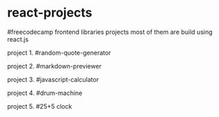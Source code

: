 # react-projects
#freecodecamp frontend libraries projects
most of them are build using react.js

project 1.
#random-quote-generator

project 2.
#markdown-previewer

project 3.
#javascript-calculator

project 4.
#drum-machine

project 5.
#25+5 clock
